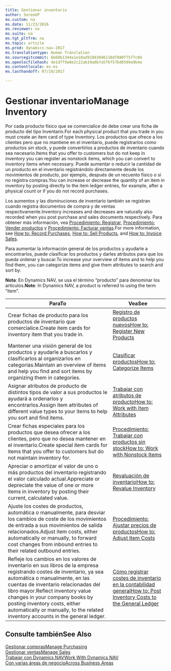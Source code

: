 ```yaml
---
title: Gestionar inventario
author: SorenGP
ms.custom: na
ms.date: 11/23/2016
ms.reviewer: na
ms.suite: na
ms.tgt_pltfrm: na
ms.topic: article
ms.prod: dynamics-nav-2017
ms.translationtype: Human Translation
ms.sourcegitcommit: 6b60b1344a1e18ad91863046110df880f75f7c04
ms.openlocfilehash: 4e1d7f9a8e2c22ab19a8b7a5fbf57bd0509a9b4a
ms.contentlocale: es-es
ms.lasthandoff: 07/19/2017

---
```


# <a name="manage-inventory"></a><span data-ttu-id="22395-102">Gestionar inventario</span><span class="sxs-lookup"><span data-stu-id="22395-102">Manage Inventory</span></span>
<span data-ttu-id="22395-103">Por cada producto físico que se comercialice de debe crear una ficha de producto del tipo Inventario.</span><span class="sxs-lookup"><span data-stu-id="22395-103">For each physical product that you trade in you must create an item card of type Inventory.</span></span> <span data-ttu-id="22395-104">Los productos que ofrece a los clientes pero que no mantiene en el inventario, puede registrarlos como productos sin stock, y puede convertirlos a productos de inventario cuando sea necesario.</span><span class="sxs-lookup"><span data-stu-id="22395-104">Items that you offer to customers but do not keep in inventory you can register as nonstock items, which you can convert to inventory items when necessary.</span></span> <span data-ttu-id="22395-105">Puede aumentar o reducir la cantidad de un producto en el inventario registrándolo directamente desde los movimientos de producto, por ejemplo, después de un recuento físico o si no registra compras.</span><span class="sxs-lookup"><span data-stu-id="22395-105">You can increase or decrease the quantity of an item in inventory by posting directly to the item ledger entries, for example, after a physical count or if you do not record purchases.</span></span>

<span data-ttu-id="22395-106">Los aumentos y las disminuciones de inventario también se registran cuando registra documentos de compra y de ventas respectivamente.</span><span class="sxs-lookup"><span data-stu-id="22395-106">Inventory increases and decreases are naturally also recorded when you post purchase and sales documents respectively.</span></span> <span data-ttu-id="22395-107">Para obtener más información, vea [Procedimiento: Registrar](purchasing-how-record-purchases.md), [Procedimiento: Vender productos](sales-how-sell-products.md) y [Procedimiento: Facturar ventas](sales-how-invoice-sales.md).</span><span class="sxs-lookup"><span data-stu-id="22395-107">For more information, see [How to: Record Purchases](purchasing-how-record-purchases.md), [How to: Sell Products](sales-how-sell-products.md), and [How to: Invoice Sales](sales-how-invoice-sales.md).</span></span>

<span data-ttu-id="22395-108">Para aumentar la información general de los productos y ayudarle a encontrarlos, puede clasificar los productos y darles atributos para que los pueda ordenar y buscar.</span><span class="sxs-lookup"><span data-stu-id="22395-108">To increase your overview of items and to help you find them, you can categorize items and give them attributes to search and sort by.</span></span>   

<span data-ttu-id="22395-109">**Nota**: En Dynamics NAV, se usa el término “producto” para denominar los artículos.</span><span class="sxs-lookup"><span data-stu-id="22395-109">**Note**: In Dynamics NAV, a product is referred to using the term “item”.</span></span>

|<span data-ttu-id="22395-110">Para</span><span class="sxs-lookup"><span data-stu-id="22395-110">To</span></span> |<span data-ttu-id="22395-111">Vea</span><span class="sxs-lookup"><span data-stu-id="22395-111">See</span></span> |
|---|----|
|<span data-ttu-id="22395-112">Crear fichas de producto para los productos de inventario que comercialice.</span><span class="sxs-lookup"><span data-stu-id="22395-112">Create item cards for inventory item that you trade in.</span></span>|[<span data-ttu-id="22395-113">Registro de productos nuevos</span><span class="sxs-lookup"><span data-stu-id="22395-113">How to: Register New Products</span></span>](inventory-how-register-new-products.md)|
|<span data-ttu-id="22395-114">Mantener una visión general de los productos y ayudarle a buscarlos y clasificarlos al organizarlos en categorías.</span><span class="sxs-lookup"><span data-stu-id="22395-114">Maintain an overview of items and help you find and sort items by organizing them in categories.</span></span>|[<span data-ttu-id="22395-115">Clasificar productos</span><span class="sxs-lookup"><span data-stu-id="22395-115">How to: Categorize Items</span></span>](inventory-how-categorize-items.md)|  
|<span data-ttu-id="22395-116">Asignar atributos de producto de distintos tipos de valor a sus productos le ayudará a ordenarlos y encontrarlos.</span><span class="sxs-lookup"><span data-stu-id="22395-116">Assign item attributes of different value types to your items to help you sort and find items.</span></span>|[<span data-ttu-id="22395-117">Trabajar con atributos de producto</span><span class="sxs-lookup"><span data-stu-id="22395-117">How to: Work with Item Attributes</span></span>](inventory-how-work-item-attributes.md)|
|<span data-ttu-id="22395-118">Crear fichas especiales para los productos que desea ofrecer a los clientes, pero que no desea mantener en el inventario.</span><span class="sxs-lookup"><span data-stu-id="22395-118">Create special item cards for items that you offer to customers but do not maintain inventory for.</span></span>|[<span data-ttu-id="22395-119">Procedimiento: Trabajar con productos sin stock</span><span class="sxs-lookup"><span data-stu-id="22395-119">How to: Work with Nonstock Items</span></span>](inventory-how-work-nonstock-items.md)|
|<span data-ttu-id="22395-120">Apreciar o amortizar el valor de uno o más productos del inventario registrando el valor calculado actual.</span><span class="sxs-lookup"><span data-stu-id="22395-120">Appreciate or depreciate the value of one or more items in inventory by posting their current, calculated value.</span></span>|[<span data-ttu-id="22395-121">Revaluación de inventario</span><span class="sxs-lookup"><span data-stu-id="22395-121">How to: Revalue Inventory</span></span>](inventory-how-revalue-inventory.md)|
|<span data-ttu-id="22395-122">Ajuste los costes de productos, automática o manualmente, para desviar los cambios de coste de los movimientos de entrada a sus movimientos de salida relacionados.</span><span class="sxs-lookup"><span data-stu-id="22395-122">Adjust item costs, either automatically or manually, to forward cost changes from inbound entries to their related outbound entries.</span></span>|[<span data-ttu-id="22395-123">Procedimiento: Ajustar precios de productos</span><span class="sxs-lookup"><span data-stu-id="22395-123">How to: Adjust Item Costs</span></span>](inventory-how-adjust-item-costs.md)|
|<span data-ttu-id="22395-124">Refleje los cambios en los valores de inventario en sus libros de la empresa registrando costes de inventario, ya sea automática o manualmente, en las cuentas de inventario relacionadas del libro mayor.</span><span class="sxs-lookup"><span data-stu-id="22395-124">Reflect inventory value changes in your company books by posting inventory costs, either automatically or manually, to the related inventory accounts in the general ledger.</span></span>|[<span data-ttu-id="22395-125">Cómo registrar costes de inventario en la contabilidad general</span><span class="sxs-lookup"><span data-stu-id="22395-125">How to: Post Inventory Costs to the General Ledger</span></span>](inventory-how-post-inventory-cost-gl.md)|

## <a name="see-also"></a><span data-ttu-id="22395-126">Consulte también</span><span class="sxs-lookup"><span data-stu-id="22395-126">See Also</span></span>  
[<span data-ttu-id="22395-127">Gestionar compras</span><span class="sxs-lookup"><span data-stu-id="22395-127">Manage Purchasing</span></span>](purchasing-manage-purchasing.md)  
[<span data-ttu-id="22395-128">Gestionar ventas</span><span class="sxs-lookup"><span data-stu-id="22395-128">Manage Sales</span></span>](sales-manage-sales.md)  
[<span data-ttu-id="22395-129">Trabajar con Dynamics NAV</span><span class="sxs-lookup"><span data-stu-id="22395-129">Work With Dynamics NAV</span></span>](ui-work-product.md)  
[<span data-ttu-id="22395-130">Con varias áreas de negocio</span><span class="sxs-lookup"><span data-stu-id="22395-130">Across Business Areas</span></span>](ui-across-business-areas.md)

